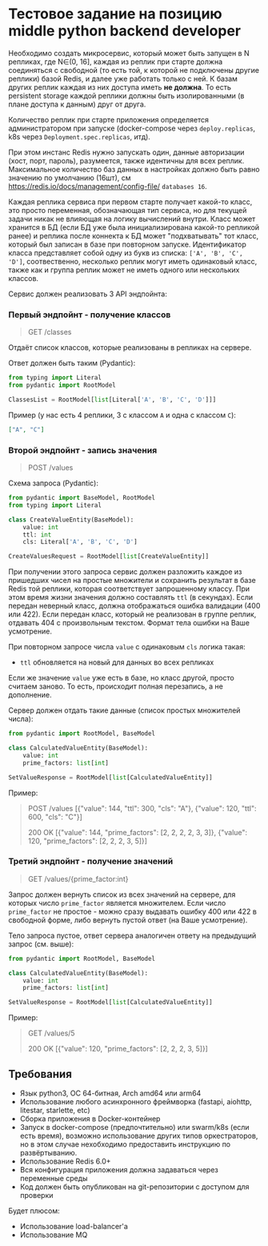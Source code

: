 # Тестовое задание на позицию middle python backend developer

Необходимо создать микросервис, который может быть запущен в N репликах, где N∈(0, 16], 
каждая из реплик при старте должна соединяться с свободной (то есть той, к которой не 
подключены другие реплики) базой Redis, и далее уже работать только с ней. К базам других 
реплик каждая из них доступа иметь **не должна**. То есть persistent storage каждой реплики 
должны быть изолированными (в плане доступа к данным) друг от друга.

Количество реплик при старте приложения определяется администратором при запуске 
(docker-compose через `deploy.replicas`, k8s через `Deployment.spec.replicas`, итд).

При этом инстанс Redis нужно запускать один, данные авторизации (хост, порт, пароль), 
разумеется, также идентичны для всех реплик. Максимальное количество баз данных в настройках 
должно быть равно значению по умолчанию (16шт), см https://redis.io/docs/management/config-file/
`databases 16`.

Каждая реплика сервиса при первом старте получает какой-то класс, это просто переменная, обозначающая 
тип сервиса,  но для текущей задачи никак не влияющая на логику вычислений внутри.
Класс может хранится в БД (если БД уже была инициализирована какой-то репликой ранее) и реплика после 
коннекта к БД может "подхватывать" тот класс, который был записан в базе при повторном запуске. 
Идентификатор класса представляет собой одну из букв из списка: `['A', 'B', 'C', 'D']`, соотвественно, несколько 
реплик могут иметь одинаковый класс, также как и группа реплик может не иметь одного или нескольких классов.   

Сервис должен реализовать 3 API эндпойнта:

### Первый эндпойнт - получение классов
> GET /classes

Отдаёт список классов, которые реализованы в репликах на сервере. 

Ответ должен быть таким (Pydantic):
```python
from typing import Literal
from pydantic import RootModel

ClassesList = RootModel[list[Literal['A', 'B', 'C', 'D']]]
```

Пример (у нас есть 4 реплики, 3 с классом `A` и одна с классом `C`):
```json
["A", "C"]
```

### Второй эндпойнт - запись значения 
> POST /values

Схема запроса (Pydantic):

```python
from pydantic import BaseModel, RootModel
from typing import Literal

class CreateValueEntity(BaseModel):
    value: int
    ttl: int
    cls: Literal['A', 'B', 'C', 'D']

CreateValuesRequest = RootModel[list[CreateValueEntity]]
```

При получении этого запроса сервис должен разложить каждое из пришедших чисел на простые множители и сохранить результат
в базе Redis той реплики, которая соответствует запрошенному классу. При этом время жизни значения должно 
составлять `ttl` (в секундах). Если передан неверный класс, должна отображаться ошибка валидации (400 или 422).
Если передан класс, который не реализован в группе реплик, отдавать 404 с произвольным текстом. 
Формат тела ошибки на Ваше усмотрение.

При повторном запросе числа `value` с одинаковым `cls` логика такая:
- `ttl` обновляется на новый для данных во всех репликах

Если же значение `value` уже есть в базе, но класс другой, просто считаем заново. То есть, происходит полная 
перезапись, а не дополнение.

Сервер должен отдать такие данные (список простых множителей числа):

```python
from pydantic import RootModel, BaseModel

class CalculatedValueEntity(BaseModel):
    value: int
    prime_factors: list[int]

SetValueResponse = RootModel[list[CalculatedValueEntity]]
```

Пример:

> POST /values [{"value": 144, "ttl": 300, "cls": "A"}, {"value": 120, "ttl": 600, "cls": "C"}] 
>
> 200 OK [{"value": 144, "prime_factors": [2, 2, 2, 2, 3, 3]}, {"value": 120, "prime_factors": [2, 2, 2, 3, 5]}]

### Третий эндпойнт - получение значений
> GET /values/{prime_factor:int}

Запрос должен вернуть список из всех значений на сервере, для которых число `prime_factor` является множителем.
Если число `prime_factor` не простое - можно сразу выдавать ошибку 400 или 422 в свободной форме, либо вернуть
пустой ответ (на Ваше усмотрение).

Тело запроса пустое, ответ сервера аналогичен ответу на предыдущий запрос (см. выше):

```python
from pydantic import RootModel, BaseModel

class CalculatedValueEntity(BaseModel):
    value: int
    prime_factors: list[int]

SetValueResponse = RootModel[list[CalculatedValueEntity]]
```

Пример:

> GET /values/5
> 
> 200 OK [{"value": 120, "prime_factors": [2, 2, 2, 3, 5]}]

## Требования
- Язык python3, ОС 64-битная, Arch amd64 или arm64
- Использование любого асинхронного фреймворка (fastapi, aiohttp, litestar, starlette, etc)
- Сборка приложения в Docker-контейнер
- Запуск в docker-compose (предпочтительно) или swarm/k8s (если есть время), возможно использование 
других типов оркестраторов, но в этом случае нехобходимо предоставить инструкцию по развёртыванию. 
- Использование Redis 6.0+
- Вся конфигурация приложения должна задаваться через переменные среды
- Код должен быть опубликован на git-репозитории с доступом для проверки 

Будет плюсом:
- Использование load-balancer'а
- Использование MQ



